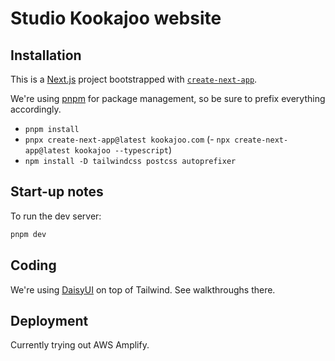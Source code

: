 # Studio Kookajoo website

## Installation

This is a [Next.js](https://nextjs.org/) project bootstrapped with
[`create-next-app`](https://github.com/vercel/next.js/tree/canary/packages/create-next-app).

We're using [pnpm](https://pnpm.io/cli/add) for package management, so be sure to prefix everything accordingly.

- `pnpm install`
- `pnpx create-next-app@latest kookajoo.com`
(- `npx create-next-app@latest kookajoo --typescript`)
- `npm install -D tailwindcss postcss autoprefixer`

## Start-up notes

To run the dev server:

```bash
pnpm dev
```

## Coding

We're using [DaisyUI](https://daisyui.com/components) on top of Tailwind. See walkthroughs there.

## Deployment

Currently trying out AWS Amplify.
